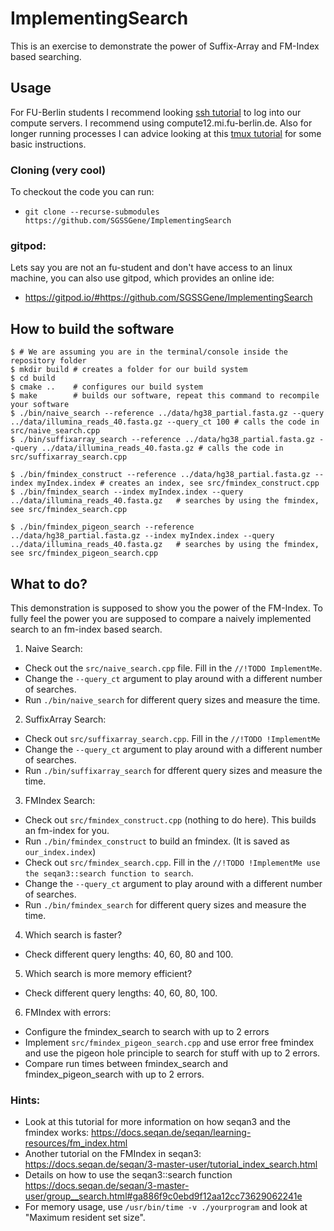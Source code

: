 # ImplementingSearch

This is an exercise to demonstrate the power of Suffix-Array and FM-Index based searching.

## Usage
For FU-Berlin students I recommend looking [ssh tutorial](https://github.com/seqan/seqan3/wiki/SSH) to log into our compute servers. I recommend using compute12.mi.fu-berlin.de. Also for longer running processes I can advice looking at this [tmux tutorial](https://github.com/seqan/seqan3/wiki/tmux) for some basic instructions.

### Cloning (very cool)
To checkout the code you can run:
  + `git clone --recurse-submodules https://github.com/SGSSGene/ImplementingSearch`

### gitpod:
Lets say you are not an fu-student and don't have access to an linux machine, you can also use gitpod, which provides an online ide:
  + https://gitpod.io/#https://github.com/SGSSGene/ImplementingSearch


## How to build the software
```
$ # We are assuming you are in the terminal/console inside the repository folder
$ mkdir build # creates a folder for our build system
$ cd build
$ cmake ..    # configures our build system
$ make        # builds our software, repeat this command to recompile your software
$ ./bin/naive_search --reference ../data/hg38_partial.fasta.gz --query ../data/illumina_reads_40.fasta.gz --query_ct 100 # calls the code in src/naive_search.cpp
$ ./bin/suffixarray_search --reference ../data/hg38_partial.fasta.gz --query ../data/illumina_reads_40.fasta.gz # calls the code in src/suffixarray_search.cpp

$ ./bin/fmindex_construct --reference ../data/hg38_partial.fasta.gz --index myIndex.index # creates an index, see src/fmindex_construct.cpp
$ ./bin/fmindex_search --index myIndex.index --query ../data/illumina_reads_40.fasta.gz   # searches by using the fmindex, see src/fmindex_search.cpp

$ ./bin/fmindex_pigeon_search --reference ../data/hg38_partial.fasta.gz --index myIndex.index --query ../data/illumina_reads_40.fasta.gz   # searches by using the fmindex, see src/fmindex_pigeon_search.cpp
```


## What to do?
This demonstration is supposed to show you the power of the FM-Index.
To fully feel the power you are supposed to compare a naively implemented search
to an fm-index based search.

1. Naive Search:
  + Check out the `src/naive_search.cpp` file. Fill in the `//!TODO ImplementMe`.
  + Change the `--query_ct` argument to play around with a different number of searches.
  + Run `./bin/naive_search` for different query sizes and measure the time.
2. SuffixArray Search:
  + Check out `src/suffixarray_search.cpp`. Fill in the `//!TODO !ImplementMe`
  + Change the `--query_ct` argument to play around with a different number of searches.
  + Run `./bin/suffixarray_search` for dfferent query sizes and measure the time.
3. FMIndex Search:
  + Check out `src/fmindex_construct.cpp` (nothing to do here). This builds an fm-index for you.
  + Run `./bin/fmindex_construct` to build an fmindex. (It is saved as `our_index.index`)
  + Check out `src/fmindex_search.cpp`. Fill in the `//!TODO !ImplementMe use the seqan3::search function to search`.
  + Change the `--query_ct` argument to play around with a different number of searches.
  + Run `./bin/fmindex_search` for different query sizes and measure the time.
4. Which search is faster?
  + Check different query lengths: 40, 60, 80 and 100.
5. Which search is more memory efficient?
  + Check different query lengths: 40, 60, 80, 100.
6. FMIndex with errors:
  + Configure the fmindex_search to search with up to 2 errors
  + Implement `src/fmindex_pigeon_search.cpp` and use error free fmindex and use the pigeon hole principle to search for stuff with up to 2 errors.
  + Compare run times between fmindex_search and fmindex_pigeon_search with up to 2 errors.

### Hints:
  + Look at this tutorial for more information on how seqan3 and the fmindex works: https://docs.seqan.de/seqan/learning-resources/fm_index.html
  + Another tutorial on the FMIndex in seqan3: https://docs.seqan.de/seqan/3-master-user/tutorial_index_search.html
  + Details on how to use the seqan3::search function https://docs.seqan.de/seqan/3-master-user/group__search.html#ga886f9c0ebd9f12aa12cc73629062241e
  + For memory usage, use `/usr/bin/time -v ./yourprogram` and look at "Maximum resident set size".
